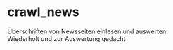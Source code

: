 # crawl_news
Überschriften von Newsseiten einlesen und auswerten\
Wiederholt und zur Auswertung gedacht

